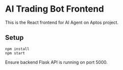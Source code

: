 # AI Trading Bot Frontend

This is the React frontend for AI Agent on Aptos project.

## Setup

```
npm install
npm start
```

Ensure backend Flask API is running on port 5000.